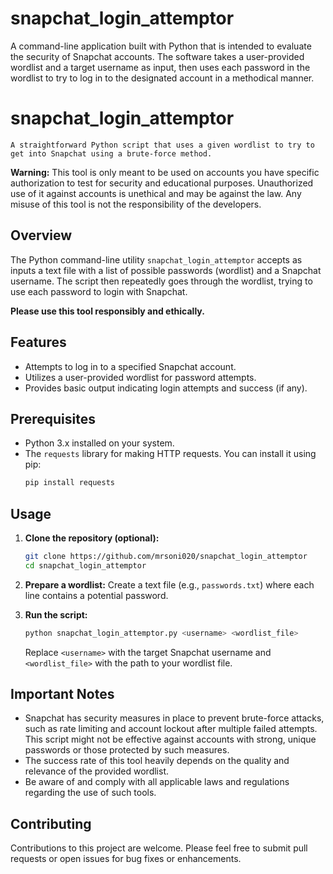 # snapchat_login_attemptor
A command-line application built with Python that is intended to evaluate the security of Snapchat accounts.  The software takes a user-provided wordlist and a target username as input, then uses each password in the wordlist to try to log in to the designated account in a methodical manner.


# snapchat_login_attemptor

    A straightforward Python script that uses a given wordlist to try to get into Snapchat using a brute-force method.

 **Warning:**  This tool is only meant to be used on accounts you have specific authorization to test for security and educational purposes.  Unauthorized use of it against accounts is unethical and may be against the law.  Any misuse of this tool is not the responsibility of the developers.

 ## Overview

 The Python command-line utility `snapchat_login_attemptor` accepts as inputs a text file with a list of possible passwords (wordlist) and a Snapchat username.  The script then repeatedly goes through the wordlist, trying to use each password to login with Snapchat.

**Please use this tool responsibly and ethically.**

## Features

* Attempts to log in to a specified Snapchat account.
* Utilizes a user-provided wordlist for password attempts.
* Provides basic output indicating login attempts and success (if any).

## Prerequisites

* Python 3.x installed on your system.
* The `requests` library for making HTTP requests. You can install it using pip:
    ```bash
    pip install requests
    ```

## Usage

1.  **Clone the repository (optional):**
    ```bash
    git clone https://github.com/mrsoni020/snapchat_login_attemptor
    cd snapchat_login_attemptor
    ```

2.  **Prepare a wordlist:** Create a text file (e.g., `passwords.txt`) where each line contains a potential password.

3.  **Run the script:**
    ```bash
    python snapchat_login_attemptor.py <username> <wordlist_file>
    ```
    Replace `<username>` with the target Snapchat username and `<wordlist_file>` with the path to your wordlist file.

## Important Notes

* Snapchat has security measures in place to prevent brute-force attacks, such as rate limiting and account lockout after multiple failed attempts. This script might not be effective against accounts with strong, unique passwords or those protected by such measures.
* The success rate of this tool heavily depends on the quality and relevance of the provided wordlist.
* Be aware of and comply with all applicable laws and regulations regarding the use of such tools.

## Contributing

Contributions to this project are welcome. Please feel free to submit pull requests or open issues for bug fixes or enhancements.
